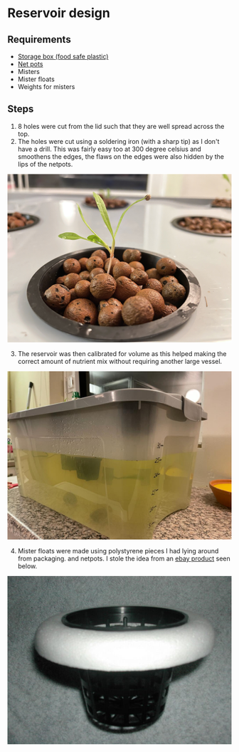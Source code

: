 # Reservoir design

## Requirements

- [Storage box (food safe plastic)](https://www.wilko.com/en-uk/wilko-45l-modular-storage-box-with-lid/p/0449324)
- [Net pots]()
- Misters
- Mister floats
- Weights for misters

## Steps

1. 8 holes were cut from the lid such that they are well spread across the top.
2. The holes were cut using a soldering iron (with a sharp tip) as I don't have a drill. This was fairly easy too at 300 degree celsius and smoothens the edges, the flaws on the edges were also hidden by the lips of the netpots.

<img src="../Images/pot.jpg" alt="pot" width="800"/>

3. The reservoir was then calibrated for volume as this helped making the correct amount of nutrient mix without requiring another large vessel.

<img src="../Images/reservoir_calib.jpg" alt="reservoir calib" width="800"/>

4. Mister floats were made using polystyrene pieces I had lying around from packaging. and netpots. I stole the idea from an [ebay product](https://www.ebay.co.uk/itm/324444872905?mkcid=16&mkevt=1&mkrid=711-127632-2357-0&ssspo=x7EEvAxJT_K&sssrc=2047675&ssuid=Eep4KVD9SkS&widget_ver=artemis&media=COPY) seen below.

<img src="../Images/mister_float.jpg" alt="mister float" width="800"/>

